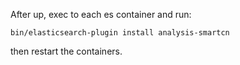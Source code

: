 After up, exec to each es container and run:

```
bin/elasticsearch-plugin install analysis-smartcn
```

then restart the containers.
